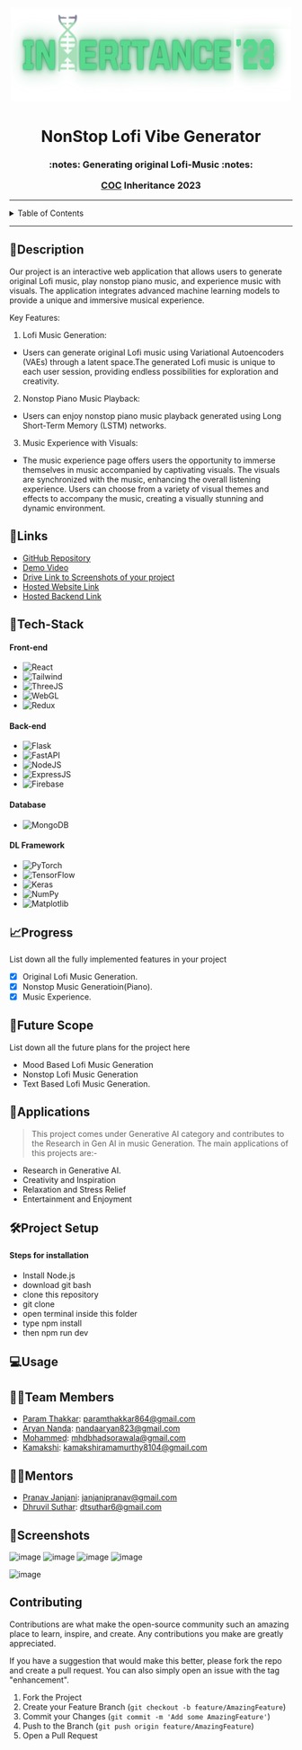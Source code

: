 <h1 align="center">
  <a href="https://github.com/CommunityOfCoders/Inheritance-2023">
    <img src="./Assets/Inheritance.png" alt="CoC Inheritance 2023" width="500" height="166">
  </a>
  
</h1>
<p>
<h1 align = "center"> <strong>NonStop Lofi Vibe Generator</strong></h1>

<h3 align = "center">

</p>
 :notes: Generating original Lofi-Music :notes:

[COC](https://github.com/CommunityOfCoders/Inheritance-2023) Inheritance 2023</h3>

</div>
<hr>

<details>
<summary>Table of Contents</summary>

- [Description](#description)
- [Links](#links)
- [Tech Stack](#tech-stack)
- [Progress](#progress)
- [Future Scope](#future-scope)
- [Applications](#applications)
- [Project Setup](#project-setup)
- [Usage](#usage)
- [Team Members](#team-members)
- [Mentors](#mentors)
- [Screenshots](#screenshots)

</details>
<hr>

## 📝Description


Our project is an interactive web application that allows users to generate original Lofi music, play nonstop piano music, and experience music with visuals. The application integrates advanced machine learning models to provide a unique and immersive musical experience.

Key Features:

1. Lofi Music Generation:

- Users can generate original Lofi music using Variational Autoencoders (VAEs) through a latent space.The generated Lofi music is unique to each user session, providing endless possibilities for exploration and creativity.

2. Nonstop Piano Music Playback:

- Users can enjoy nonstop piano music playback generated using Long Short-Term Memory (LSTM) networks.
  
3. Music Experience with Visuals:
- The music experience page offers users the opportunity to immerse themselves in music accompanied by captivating visuals. The visuals are synchronized with the music, enhancing the overall listening experience. Users can choose from a variety of visual themes and effects to accompany the music, creating a visually stunning and dynamic environment.


## 🔗Links

- [GitHub Repository](https://github.com/AryanNanda17/NonStop-Lofi-Vibe-Generator)
- [Demo Video]()
- [Drive Link to Screenshots of your project](https://drive.google.com/drive/folders/1AHaIHaLNDvLkIRUy3oYPlDZVcoim2EqJ?usp=sharing)
- [Hosted Website Link]()
- [Hosted Backend Link]()


## 🤖Tech-Stack

#### Front-end
- ![React](https://img.shields.io/badge/react-%2320232a.svg?style=for-the-badge&logo=react&logoColor=%2361DAFB)
- ![Tailwind](https://img.shields.io/badge/Tailwind_CSS-38B2AC?style=for-the-badge&logo=tailwind-css&logoColor=white) 
- ![ThreeJS](https://img.shields.io/badge/ThreeJs-black?style=for-the-badge&logo=three.js&logoColor=white)
- ![WebGL](https://img.shields.io/badge/WebGL-990000?logo=webgl&logoColor=white&style=for-the-badge)
- ![Redux](https://img.shields.io/badge/redux-%23593d88.svg?style=for-the-badge&logo=redux&logoColor=white)
#### Back-end

- ![Flask](https://img.shields.io/badge/Flask-000000?style=for-the-badge&logo=flask&logoColor=white)
- ![FastAPI](https://img.shields.io/badge/fastapi-109989?style=for-the-badge&logo=FASTAPI&logoColor=white)
- ![NodeJS](https://img.shields.io/badge/Node.js-43853D?style=for-the-badge&logo=node.js&logoColor=white)
- ![ExpressJS](https://img.shields.io/badge/Express.js-404D59?style=for-the-badge)
- ![Firebase](https://img.shields.io/badge/firebase-ffca28?style=for-the-badge&logo=firebase&logoColor=black)

#### Database
- ![MongoDB](https://img.shields.io/badge/MongoDB-4EA94B?style=for-the-badge&logo=mongodb&logoColor=white)

#### DL Framework

- ![PyTorch](https://img.shields.io/badge/PyTorch-%23EE4C2C.svg?style=for-the-badge&logo=PyTorch&logoColor=white)
- ![TensorFlow](https://img.shields.io/badge/TensorFlow-FF6F00?style=for-the-badge&logo=tensorflow&logoColor=white)
- ![Keras](https://img.shields.io/badge/Keras-%23D00000.svg?style=for-the-badge&logo=Keras&logoColor=white)
- ![NumPy](https://img.shields.io/badge/numpy-%23013243.svg?style=for-the-badge&logo=numpy&logoColor=white)
- ![Matplotlib](https://img.shields.io/badge/Matplotlib-%23ffffff.svg?style=for-the-badge&logo=Matplotlib&logoColor=black)

## 📈Progress

List down all the fully implemented features in your project

- [x] Original Lofi Music Generation. 
- [x] Nonstop Music Generatioin(Piano).
- [x] Music Experience.  

## 🔮Future Scope

List down all the future plans for the project here

- Mood Based Lofi Music Generation
- Nonstop Lofi Music Generation
- Text Based Lofi Music Generation. 

## 💸Applications

> This project comes under Generative AI category and contributes to the Research in Gen AI in music Generation. The main applications of this projects are:-
- Research in Generative AI.
- Creativity and Inspiration
- Relaxation and Stress Relief
- Entertainment and Enjoyment

## 🛠Project Setup
#### Steps for installation
- Install Node.js
- download git bash
- clone this repository
- git clone <url of this repo>
- open terminal inside this folder
- type npm install
- then npm run dev


## 💻Usage



## 👨‍💻Team Members

- [Param Thakkar](https://github.com/ParamThakkar123): paramthakkar864@gmail.com
- [Aryan Nanda](https://github.com/AryanNanda17): nandaaryan823@gmail.com
- [Mohammed](https://github.com/mohammed052): mhdbhadsorawala@gmail.com
- [Kamakshi](https://github.com/Kamakshi8104): kamakshiramamurthy8104@gmail.com

## 👨‍🏫Mentors

- [Pranav Janjani](https://github.com/pranavjanjani): janjanipranav@gmail.com
- [Dhruvil Suthar](https://github.com/Bruhbytes): dtsuthar6@gmail.com


## 📱Screenshots
![image](https://github.com/AryanNanda17/NonStop-Lofi-Vibe-Generator/assets/128291516/0be37bd1-5575-49c3-8dda-e1878b1a9a73)
![image](https://github.com/AryanNanda17/NonStop-Lofi-Vibe-Generator/assets/128291516/dfba4874-2f88-48dd-aae3-259537dd7546)
![image](https://github.com/AryanNanda17/NonStop-Lofi-Vibe-Generator/assets/128291516/02639c70-5691-4256-a4ee-c2037874edc5)
![image](https://github.com/AryanNanda17/NonStop-Lofi-Vibe-Generator/assets/128291516/e96332ee-dd8b-46c9-ae6d-b369d127b6f1)

![image](https://github.com/AryanNanda17/NonStop-Lofi-Vibe-Generator/assets/128291516/b1b20d0c-aa5c-4a07-b582-49781033ef0c)

## Contributing
Contributions are what make the open-source community such an amazing place to learn, inspire, and create. Any contributions you make are greatly appreciated.

If you have a suggestion that would make this better, please fork the repo and create a pull request. You can also simply open an issue with the tag "enhancement".

1. Fork the Project
2. Create your Feature Branch (`git checkout -b feature/AmazingFeature`)
3. Commit your Changes (`git commit -m 'Add some AmazingFeature'`)
4. Push to the Branch (`git push origin feature/AmazingFeature`)
5. Open a Pull Request
